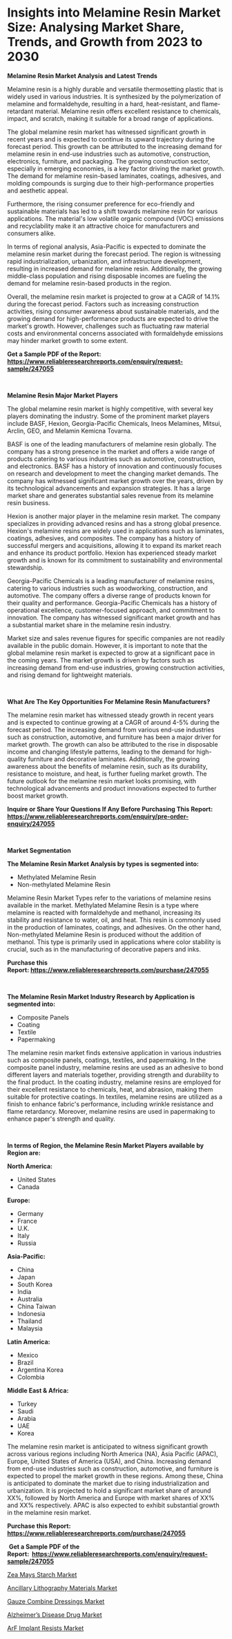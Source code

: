 <p><h1>Insights into Melamine Resin Market Size: Analysing Market Share, Trends, and Growth from 2023 to 2030</h1></p><p><strong>Melamine Resin Market Analysis and Latest Trends</strong></p>
<p><p>Melamine resin is a highly durable and versatile thermosetting plastic that is widely used in various industries. It is synthesized by the polymerization of melamine and formaldehyde, resulting in a hard, heat-resistant, and flame-retardant material. Melamine resin offers excellent resistance to chemicals, impact, and scratch, making it suitable for a broad range of applications.</p><p>The global melamine resin market has witnessed significant growth in recent years and is expected to continue its upward trajectory during the forecast period. This growth can be attributed to the increasing demand for melamine resin in end-use industries such as automotive, construction, electronics, furniture, and packaging. The growing construction sector, especially in emerging economies, is a key factor driving the market growth. The demand for melamine resin-based laminates, coatings, adhesives, and molding compounds is surging due to their high-performance properties and aesthetic appeal.</p><p>Furthermore, the rising consumer preference for eco-friendly and sustainable materials has led to a shift towards melamine resin for various applications. The material's low volatile organic compound (VOC) emissions and recyclability make it an attractive choice for manufacturers and consumers alike.</p><p>In terms of regional analysis, Asia-Pacific is expected to dominate the melamine resin market during the forecast period. The region is witnessing rapid industrialization, urbanization, and infrastructure development, resulting in increased demand for melamine resin. Additionally, the growing middle-class population and rising disposable incomes are fueling the demand for melamine resin-based products in the region.</p><p>Overall, the melamine resin market is projected to grow at a CAGR of 14.1% during the forecast period. Factors such as increasing construction activities, rising consumer awareness about sustainable materials, and the growing demand for high-performance products are expected to drive the market's growth. However, challenges such as fluctuating raw material costs and environmental concerns associated with formaldehyde emissions may hinder market growth to some extent.</p></p>
<p><strong>Get a Sample PDF of the Report:&nbsp; <a href="https://www.reliableresearchreports.com/enquiry/request-sample/247055">https://www.reliableresearchreports.com/enquiry/request-sample/247055</a></strong></p>
<p>&nbsp;</p>
<p><strong>Melamine Resin Major Market Players</strong></p>
<p><p>The global melamine resin market is highly competitive, with several key players dominating the industry. Some of the prominent market players include BASF, Hexion, Georgia-Pacific Chemicals, Ineos Melamines, Mitsui, Arclin, GEO, and Melamin Kemicna Tovarna.</p><p>BASF is one of the leading manufacturers of melamine resin globally. The company has a strong presence in the market and offers a wide range of products catering to various industries such as automotive, construction, and electronics. BASF has a history of innovation and continuously focuses on research and development to meet the changing market demands. The company has witnessed significant market growth over the years, driven by its technological advancements and expansion strategies. It has a large market share and generates substantial sales revenue from its melamine resin business.</p><p>Hexion is another major player in the melamine resin market. The company specializes in providing advanced resins and has a strong global presence. Hexion's melamine resins are widely used in applications such as laminates, coatings, adhesives, and composites. The company has a history of successful mergers and acquisitions, allowing it to expand its market reach and enhance its product portfolio. Hexion has experienced steady market growth and is known for its commitment to sustainability and environmental stewardship.</p><p>Georgia-Pacific Chemicals is a leading manufacturer of melamine resins, catering to various industries such as woodworking, construction, and automotive. The company offers a diverse range of products known for their quality and performance. Georgia-Pacific Chemicals has a history of operational excellence, customer-focused approach, and commitment to innovation. The company has witnessed significant market growth and has a substantial market share in the melamine resin industry.</p><p>Market size and sales revenue figures for specific companies are not readily available in the public domain. However, it is important to note that the global melamine resin market is expected to grow at a significant pace in the coming years. The market growth is driven by factors such as increasing demand from end-use industries, growing construction activities, and rising demand for lightweight materials.</p></p>
<p>&nbsp;</p>
<p><strong>What Are The Key Opportunities For Melamine Resin Manufacturers?</strong></p>
<p><p>The melamine resin market has witnessed steady growth in recent years and is expected to continue growing at a CAGR of around 4-5% during the forecast period. The increasing demand from various end-use industries such as construction, automotive, and furniture has been a major driver for market growth. The growth can also be attributed to the rise in disposable income and changing lifestyle patterns, leading to the demand for high-quality furniture and decorative laminates. Additionally, the growing awareness about the benefits of melamine resin, such as its durability, resistance to moisture, and heat, is further fueling market growth. The future outlook for the melamine resin market looks promising, with technological advancements and product innovations expected to further boost market growth.</p></p>
<p><strong>Inquire or Share Your Questions If Any Before Purchasing This Report: <a href="https://www.reliableresearchreports.com/enquiry/pre-order-enquiry/247055">https://www.reliableresearchreports.com/enquiry/pre-order-enquiry/247055</a></strong></p>
<p>&nbsp;</p>
<p><strong>Market Segmentation</strong></p>
<p><strong>The Melamine Resin Market Analysis by types is segmented into:</strong></p>
<p><ul><li>Methylated Melamine Resin</li><li>Non-methylated Melamine Resin</li></ul></p>
<p><p>Melamine Resin Market Types refer to the variations of melamine resins available in the market. Methylated Melamine Resin is a type where melamine is reacted with formaldehyde and methanol, increasing its stability and resistance to water, oil, and heat. This resin is commonly used in the production of laminates, coatings, and adhesives. On the other hand, Non-methylated Melamine Resin is produced without the addition of methanol. This type is primarily used in applications where color stability is crucial, such as in the manufacturing of decorative papers and inks.</p></p>
<p><strong>Purchase this Report:&nbsp;<a href="https://www.reliableresearchreports.com/purchase/247055">https://www.reliableresearchreports.com/purchase/247055</a></strong></p>
<p>&nbsp;</p>
<p><strong>The Melamine Resin Market Industry Research by Application is segmented into:</strong></p>
<p><ul><li>Composite Panels</li><li>Coating</li><li>Textile</li><li>Papermaking</li></ul></p>
<p><p>The melamine resin market finds extensive application in various industries such as composite panels, coatings, textiles, and papermaking. In the composite panel industry, melamine resins are used as an adhesive to bond different layers and materials together, providing strength and durability to the final product. In the coating industry, melamine resins are employed for their excellent resistance to chemicals, heat, and abrasion, making them suitable for protective coatings. In textiles, melamine resins are utilized as a finish to enhance fabric's performance, including wrinkle resistance and flame retardancy. Moreover, melamine resins are used in papermaking to enhance paper's strength and quality.</p></p>
<p>&nbsp;</p>
<p><strong>In terms of Region, the Melamine Resin Market Players available by Region are:</strong></p>
<p>
    <p> <strong> North America: </strong>
        <ul>
            <li>United States</li>
            <li>Canada</li>
        </ul>
        </p> 
    <p> <strong> Europe: </strong>
        <ul>
            <li>Germany</li>
            <li>France</li>
            <li>U.K.</li>
            <li>Italy</li>
            <li>Russia</li>
        </ul>
        </p> 
    <p> <strong> Asia-Pacific: </strong>
        <ul>
            <li>China</li>
            <li>Japan</li>
            <li>South Korea</li>
            <li>India</li>
            <li>Australia</li>
            <li>China Taiwan</li>
            <li>Indonesia</li>
            <li>Thailand</li>
            <li>Malaysia</li>
        </ul>
        </p> 
    <p> <strong> Latin America: </strong>
        <ul>
            <li>Mexico</li>
            <li>Brazil</li>
            <li>Argentina Korea</li>
            <li>Colombia</li>
        </ul>
        </p> 
    <p> <strong> Middle East & Africa: </strong>
        <ul>
            <li>Turkey</li>
            <li>Saudi</li>
            <li>Arabia</li>
            <li>UAE</li>
            <li>Korea</li>
        </ul>
    </p>
    </p>
<p><p>The melamine resin market is anticipated to witness significant growth across various regions including North America (NA), Asia Pacific (APAC), Europe, United States of America (USA), and China. Increasing demand from end-use industries such as construction, automotive, and furniture is expected to propel the market growth in these regions. Among these, China is anticipated to dominate the market due to rising industrialization and urbanization. It is projected to hold a significant market share of around XX%, followed by North America and Europe with market shares of XX% and XX% respectively. APAC is also expected to exhibit substantial growth in the melamine resin market.</p></p>
<p><strong>Purchase this Report: <a href="https://www.reliableresearchreports.com/purchase/247055">https://www.reliableresearchreports.com/purchase/247055</a></strong></p>
<p>&nbsp;<strong>Get a Sample PDF of the Report:&nbsp;&nbsp;<a href="https://www.reliableresearchreports.com/enquiry/request-sample/247055">https://www.reliableresearchreports.com/enquiry/request-sample/247055</a></strong></p>
<p><strong></strong></p>
<p><p><a href="https://github.com/aasishrp01/Market-Research-Report-List-1/blob/main/zea-mays-starch-market.md">Zea Mays Starch Market</a></p><p><a href="https://www.linkedin.com/pulse/ancillary-lithography-materials-market-insights-players-forecast-3j7ae/">Ancillary Lithography Materials Market</a></p><p><a href="https://medium.com/@aashish.reportprime2/gauze-combine-dressings-market-analysis-its-cagr-market-segmentation-and-global-industry-overview-cbeb055b7190">Gauze Combine Dressings Market</a></p><p><a href="https://github.com/Paul14Anderson63/Market-Research-Report-List-1/blob/main/alzheimers-disease-drug-market.md">Alzheimer’s Disease Drug Market</a></p><p><a href="https://www.linkedin.com/pulse/arf-implant-resists-market-size-share-global-analysis-report-7fnfe/">ArF Implant Resists Market</a></p></p>